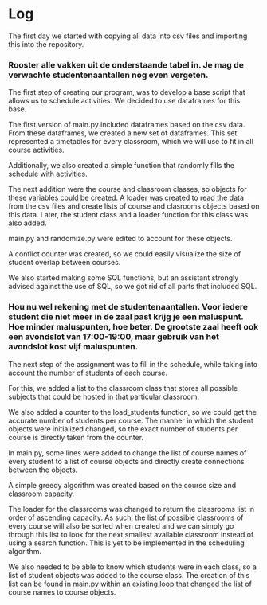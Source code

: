 # Log

The first day we started with copying all data into csv files and importing this into the repository.

### Rooster alle vakken uit de onderstaande tabel in. Je mag de verwachte studentenaantallen nog even vergeten.

The first step of creating our program, was to develop a base script that allows us to schedule activities. We decided to use dataframes for this base.

The first version of main.py included dataframes based on the csv data. From these dataframes, we created a new set of dataframes. This set represented a timetables for every classroom, which we will use to fit in all course activities. 

Additionally, we also created a simple function that randomly fills the schedule with activities.

The next addition were the course and classroom classes, so objects for these variables could be created. A loader was created to read the data from the csv files and create lists of course and clasrooms objects based on this data. Later, the student class and a loader function for this class was also added.

main.py and randomize.py were edited to account for these objects.

A conflict counter was created, so we could easily visualize the size of student overlap between courses.

We also started making some SQL functions, but an assistant strongly advised against the use of SQL, so we got rid of all parts that included SQL.

### Hou nu wel rekening met de studentenaantallen. Voor iedere student die niet meer in de zaal past krijg je een maluspunt. Hoe minder maluspunten, hoe beter. De grootste zaal heeft ook een avondslot van 17:00-19:00, maar gebruik van het avondslot kost vijf maluspunten.

The next step of the assignment was to fill in the schedule, while taking into account the number of students of each course.

For this, we added a list to the classroom class that stores all possible subjects that could be hosted in that particular classroom. 

We also added a counter to the load_students function, so we could get the accurate number of students per course. The manner in which the student objects were initialized changed, so the exact number of students per course is directly taken from the counter.

In main.py, some lines were added to change the list of course names of every student to a list of course objects and directly create connections between the objects. 

A simple greedy algorithm was created based on the course size and classroom capacity.

The loader for the classrooms was changed to return the classrooms list in order of ascending capacity. As such, the list of possible classrooms of every course will also be sorted when created and we can simply go through this list to look for the next smallest available classroom instead of using a search function. This is yet to be implemented in the scheduling algorithm.

We also needed to be able to know which students were in each class, so a list of student objects was added to the course class. The creation of this list can be found in main.py within an existing loop that changed the list of course names to course objects.